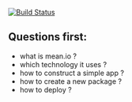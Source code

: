 [![Build Status](https://travis-ci.org/brownman/meanio_user_experience.svg?branch=master)](https://travis-ci.org/brownman/meanio_user_experience)

Questions first:
----
- what is mean.io ?
- which technology it uses  ?
- how to construct a simple app ?
- how to create a new package  ?
- how to deploy ?
